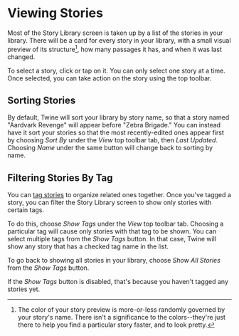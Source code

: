 # Viewing Stories

Most of the Story Library screen is taken up by a list of the stories in your
library. There will be a card for every story in your library, with a small
visual preview of its structure[^preview-color], how many passages it has, and
when it was last changed.

To select a story, click or tap on it. You can only select one story at a time.
Once selected, you can take action on the story using the top toolbar.

## Sorting Stories

By default, Twine will sort your library by story name, so that a story named
"Aardvark Revenge" will appear before "Zebra Brigade." You can instead have it
sort your stories so that the most recently-edited ones appear first by choosing
_Sort By_ under the _View_ top toolbar tab, then _Last Updated_. Choosing _Name_
under the same button will change back to sorting by name.

## Filtering Stories By Tag

You can [tag stories](tagging.md) to organize related ones together. Once you've
tagged a story, you can filter the Story Library screen to show only stories
with certain tags.

To do this, choose _Show Tags_ under the _View_ top toolbar tab. Choosing a
particular tag will cause only stories with that tag to be shown. You can select
multiple tags from the _Show Tags_ button. In that case, Twine will show any
story that has a checked tag name in the list.

To go back to showing all stories in your library, choose _Show All Stories_
from the _Show Tags_ button.

If the _Show Tags_ button is disabled, that's because you haven't tagged any
stories yet.

[^preview-color]: The color of your story preview is more-or-less randomly
    governed by your story's name. There isn't a significance to the
    colors--they're just there to help you find a particular story faster, and
    to look pretty.

